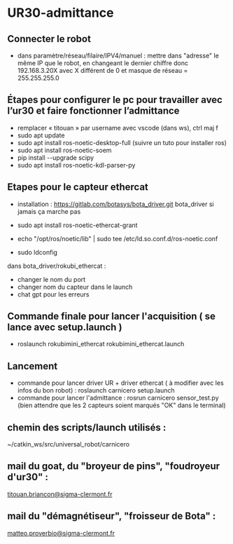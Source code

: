 # UR30-admittance

## Connecter le robot
- dans paramètre/réseau/filaire/IPV4/manuel : mettre dans "adresse" le même IP que le robot, en changeant le dernier chiffre donc 192.168.3.20X avec X différent de 0 et masque de réseau = 255.255.255.0

## Étapes pour configurer le pc pour travailler avec l’ur30 et faire fonctionner l’admittance 

- remplacer « titouan » par username avec vscode (dans ws), ctrl maj f
- sudo apt update
- sudo apt install ros-noetic-desktop-full (suivre un tuto pour installer ros)
- sudo apt install ros-noetic-soem      
- pip install --upgrade scipy
- sudo apt install ros-noetic-kdl-parser-py


## Etapes pour le capteur ethercat
    

- installation : https://gitlab.com/botasys/bota_driver.git bota_driver si jamais ça marche pas
- sudo apt install ros-noetic-ethercat-grant

- echo "/opt/ros/noetic/lib" | sudo tee /etc/ld.so.conf.d/ros-noetic.conf
- sudo ldconfig 

dans bota_driver/rokubi_ethercat :
- changer le nom du port 
- changer nom du capteur dans le launch
- chat gpt pour les erreurs

## Commande finale pour lancer l'acquisition ( se lance avec setup.launch )
- roslaunch rokubimini_ethercat rokubimini_ethercat.launch

## Lancement

- commande pour lancer driver UR + driver ethercat ( à modifier avec les infos du bon robot) : roslaunch carnicero setup.launch
- commande pour lancer l'admittance : rosrun carnicero sensor_test.py (bien attendre que les 2 capteurs soient marqués "OK" dans le terminal)


## chemin des scripts/launch utilisés :
~/catkin_ws/src/universal_robot/carnicero

## mail du goat, du "broyeur de pins", "foudroyeur d'ur30" :
titouan.briancon@sigma-clermont.fr

## mail du "démagnétiseur", "froisseur de Bota" :
matteo.proverbio@sigma-clermont.fr
